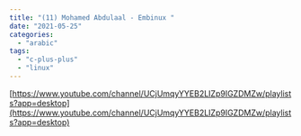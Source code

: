 ```yaml
---
title: "(11) Mohamed Abdulaal - Embinux "
date: "2021-05-25"
categories:
  - "arabic"
tags:
  - "c-plus-plus"
  - "linux"
---
```


[https://www.youtube.com/channel/UCjUmqyYYEB2LIZp9IGZDMZw/playlists?app=desktop](https://www.youtube.com/channel/UCjUmqyYYEB2LIZp9IGZDMZw/playlists?app=desktop)
